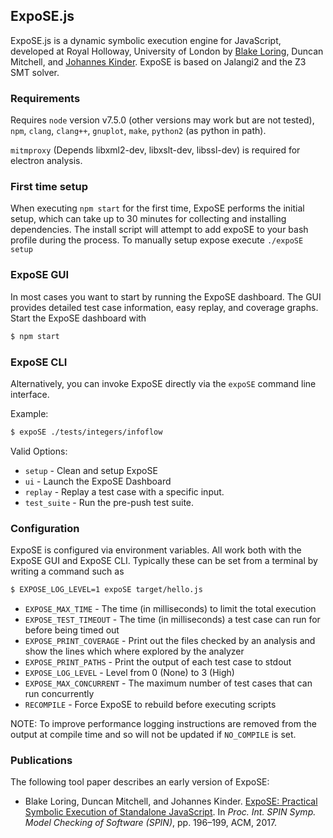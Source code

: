 ## ExpoSE.js

ExpoSE.js is a dynamic symbolic execution engine for JavaScript, developed at Royal Holloway, University of London by [Blake Loring](http://www.parsed.uk), Duncan Mitchell, and [Johannes Kinder](http://www.cs.rhul.ac.uk/home/kinder/index.html). ExpoSE is based on Jalangi2 and the Z3 SMT solver.

### Requirements

Requires `node` version v7.5.0 (other versions may work but are not tested), `npm`, `clang`, `clang++`, `gnuplot`, `make`, `python2` (as python in path).

`mitmproxy` (Depends libxml2-dev, libxslt-dev, libssl-dev) is required for electron analysis.

### First time setup

When executing `npm start` for the first time, ExpoSE performs the initial setup, which can take up to 30 minutes for collecting and installing dependencies. The install script will attempt to add expoSE to your bash profile during the process. To manually setup expose execute `./expoSE setup`

### ExpoSE GUI

In most cases you want to start by running the ExpoSE dashboard. The GUI provides detailed test case information, easy replay, and coverage graphs. Start the ExpoSE dashboard with

```sh
$ npm start
```

### ExpoSE CLI

Alternatively, you can invoke ExpoSE directly via the `expoSE` command line interface.

Example:

```sh
$ expoSE ./tests/integers/infoflow
```

Valid Options:

* `setup`      - Clean and setup ExpoSE
* `ui`         - Launch the ExpoSE Dashboard
* `replay`     - Replay a test case with a specific input.
* `test_suite` - Run the pre-push test suite.

### Configuration

ExpoSE is configured via environment variables. All work both with the ExpoSE GUI and ExpoSE CLI. Typically these can be set from a terminal by writing a command such as

```sh
$ EXPOSE_LOG_LEVEL=1 expoSE target/hello.js
```

* `EXPOSE_MAX_TIME`         - The time (in milliseconds) to limit the total execution
* `EXPOSE_TEST_TIMEOUT`     - The time (in milliseconds) a test case can run for before being timed out
* `EXPOSE_PRINT_COVERAGE`   - Print out the files checked by an analysis and show the lines which where explored by the analyzer
* `EXPOSE_PRINT_PATHS`      - Print the output of each test case to stdout
* `EXPOSE_LOG_LEVEL`        - Level from 0 (None) to 3 (High)
* `EXPOSE_MAX_CONCURRENT`   - The maximum number of test cases that can run concurrently
* `RECOMPILE`               - Force ExpoSE to rebuild before executing scripts

NOTE: To improve performance logging instructions are removed from the output at compile time and so will not be updated if `NO_COMPILE` is set.

### Publications

The following tool paper describes an early version of ExpoSE:

* Blake Loring, Duncan Mitchell, and Johannes Kinder. [ExpoSE: Practical Symbolic Execution of Standalone JavaScript](http://www.cs.rhul.ac.uk/home/kinder/papers/spin17-expose.pdf). In _Proc. Int. SPIN Symp. Model Checking of Software (SPIN)_, pp. 196–199, ACM, 2017.
